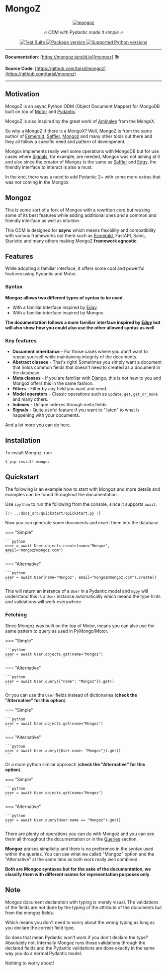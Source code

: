# MongoZ

<p align="center">
  <a href="https://mongoz.tarsild.io"><img src="https://res.cloudinary.com/tarsild/image/upload/v1695724284/packages/mongoz/nwtcudxmncgoyw4em0th.png" alt='mongoz'></a>
</p>

<p align="center">
    <em>🔥 ODM with Pydantic made it simple 🔥</em>
</p>

<p align="center">
<a href="https://github.com/tarsil/mongoz/workflows/Test%20Suite/badge.svg?event=push&branch=main" target="_blank">
    <img src="https://github.com/tarsil/mongoz/workflows/Test%20Suite/badge.svg?event=push&branch=main" alt="Test Suite">
</a>

<a href="https://pypi.org/project/mongoz" target="_blank">
    <img src="https://img.shields.io/pypi/v/mongoz?color=%2334D058&label=pypi%20package" alt="Package version">
</a>

<a href="https://pypi.org/project/mongoz" target="_blank">
    <img src="https://img.shields.io/pypi/pyversions/mongoz.svg?color=%2334D058" alt="Supported Python versions">
</a>
</p>

---

**Documentation**: [https://mongoz.tarsild.io][mongoz] 📚

**Source Code**: [https://github.com/tarsil/mongoz](https://github.com/tarsil/mongoz)

---

## Motivation

MongoZ is an async Python ODM (Object Document Mapper) for MongoDB built on top of [Motor][motor] and
[Pydantic][pydantic].

MongoZ is also inspired by the great work of [Aminalee](https://aminalaee.dev/mongox/) from the
MongoX.

So why a MongoZ if there is a MongoX? Well, MongoZ is from the same author of [Esmerald][esmerald],
[Saffier][saffier], [Mongoz][mongoz] and many other tools out there and they all follow a specific need
and pattern of development.

Mongox implements really well some operations with MongoDB but for use cases where [Signals](./signals.md),
for example, are needed, Mongox was not aiming at it and also since the creator of Mongoz is the
same as [Saffier][saffier] and [Edgy][edgy], the friendly interface to interact is also a must.

In the end, there was a need to add Pydantic 2+ with some more extras that was not coming in the
Mongox.

## Mongoz

This is some sort of a fork of Mongox with a rewritten core but reusing some of its best features
while adding additional ones and a common and friendly interface as well as intuitive.

This ODM is designed for **async** which means flexibility and compatibility with various frameworks
out there such as [Esmerald][esmerald], FastAPI, Sanic, Starlette and many others making MongoZ
**framework agnostic**.

## Features

While adopting a familiar interface, it offers some cool and powerful features using Pydantic and
Motor.

### Syntax

**Mongoz allows two different types of syntax to be used**.

* With a familiar interface inspired by [Edgy][edgy].
* With a familiar interface inspired by Mongox.

**The documentation follows a more familiar interface inspired by [Edgy][edgy] but will also show**
**how you could also use the other allowed syntax as well**

### Key features

* **Document inheritance** - For those cases where you don't want to repeat yourself while maintaining integrity of the documents.
* **Abstract classes** - That's right! Sometimes you simply want a document that holds common fields that doesn't need to created as
a document in the database.
* **Meta classes** - If you are familiar with Django, this is not new to you and Mongoz offers this in the same fashion.
* **Filters** - Filter by any field you want and need.
* **Model operators** - Classic operations such as `update`, `get`, `get_or_none` and many others.
* **Indexes** - Unique indexes through meta fields.
* **Signals** - Quite useful feature if you want to "listen" to what is happening with your documents.

And a lot more you can do here.

## Installation

To install Mongoz, run:

```shell
$ pip install mongoz
```

## Quickstart

The following is an example how to start with Mongoz and more details and examples can be found throughout the documentation.

Use `ipython` to run the following from the console, since it supports `await`.

```python
{!> ../docs_src/quickstart/quickstart.py !}
```

Now you can generate some documents and insert them into the database.

=== "Simple"

    ```python
    user = await User.objects.create(name="Mongoz", email="mongoz@mongoz.com")
    ```

=== "Alternative"

    ```python
    user = await User(name="Mongoz", email="mongoz@mongoz.com").create()
    ```

This will return an instance of a `User` in a Pydantic model and `mypy` will understand this is a
`User` instance automatically which meand the type hints and validations will work everywhere.

### Fetching

Since Mongoz was built on the top of Motor, means you can also use the same pattern to query as used
in PyMongo/Motor.

=== "Simple"

    ```python
    user = await User.objects.get(name="Mongoz")
    ```

=== "Alternative"

    ```python
    user = await User.query({"name": "Mongoz"}).get()
    ```

Or you can use the `User` fields instead of dictionaries (**check the "Alternative" for this option**).

=== "Simple"

    ```python
    user = await User.objects.get(name="Mongoz")
    ```

=== "Alternative"

    ```python
    user = await User.query({User.name: "Mongoz"}).get()
    ```

Or a more python similar approach (**check the "Alternative" for this option**).

=== "Simple"

    ```python
    user = await User.objects.get(name="Mongoz")
    ```

=== "Alternative"

    ```python
    user = await User.query(User.name == "Mongoz").get()
    ```

There are plenty of operations you can do with Mongoz and you can see them all throughout the
documentation or in the [Queries](./queries.md) section.

**Mongoz** praises simplicity and there is no preference in the syntax used within the queries.
You can use what we called "Mongoz" option and the "Alternative" at the same time as both work
really well combined.

**Both are Mongoz syntaxes but for the sake of the documentation, we classify them with different names for representation purposes only**.

## Note

Mongoz document declaration with typing is merely visual. The validations of the fields are not done by the typing of
the attribute of the documents but from the mongoz fields.

Which means you don't need to worry about the wrong typing as long as you declare the correct field type.

So does that mean Pydantic won't work if you don't declare the type? Absolutely not.
Internally Mongoz runs those validations through the declared fields and the Pydantic validations
are done exactly in the same way you do a normal Pydantic model.

Nothing to worry about!


[mongoz]: https://mongoz.tarsild.io
[motor]: https://github.com/mongodb/motor
[pydantic]: https://pydantic.dev/
[mongoz]: https://mongoz.tarsild.io
[saffier]: https://saffier.tarsild.io
[edgy]: https://edgy.tarsild.io
[esmerald]: https://esmerald.dev
